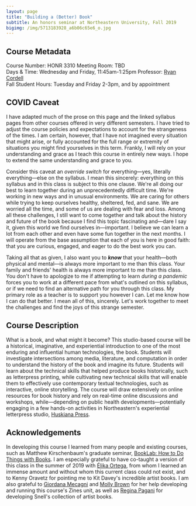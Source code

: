 ```yaml
---
layout: page
title: "Building a (Better) Book"
subtitle: An honors seminar at Northeastern University, Fall 2019
bigimg: /img/5713183928_a6b06c65e6_o.jpg
---
```


## Course Metadata

Course Number: HONR 3310
Meeting Room: TBD  
Days & Time: Wednesday and Friday, 11:45am-1:25pm
Professor: [Ryan Cordell](mailto:r.cordell@northeastern.edu)  
Fall Student Hours: Tuesday and Friday 2-3pm, and by appointment

## COVID Caveat

I have adapted much of the prose on this page and the linked syllabus pages from other courses offered in very different semesters. I have tried to adjust the course policies and expectations to account for the strangeness of the times. I am certain, however, that I have not imagined every situation that might arise, or fully accounted for the full range or extremity of situations you might find yourselves in this term. Frankly, I will rely on your understanding and grace as I teach this course in entirely new ways. I hope to extend the same understanding and grace to you. 

Consider this caveat an _override switch_ for everything—yes, literally everything—else on the syllabus. I mean this sincerely: everything on this syllabus and in this class is subject to this one clause. We're all doing our best to learn together during an unprecedentedly difficult time. We're working in new ways and in unusual environments. We are caring for others while trying to keep ourselves healthy, sheltered, fed, and sane. We are worried all the time, and some of us are dealing with fear and loss. Among all these challenges, I still want to come together and talk about the history and future of the book because I find this topic fascinating and—dare I say it, given this world we find ourselves in—important. I believe we can learn a lot from each other and even have some fun together in the next months. I will operate from the base assumption that each of you is here in good faith: that you are curious, engaged, and eager to do the best work you can. 

Taking all that as given, I also want you to **_know_** that your health—both physical and mental—is always more important to me than this class. Your family and friends' health is always more important to me than this class. You don't have to apologize to me if attempting to learn _during a pandemic_ forces you to work at a different pace from what's outlined on this syllabus, or if we need to find an alternative path for you through this class. My primary role as a teacher is to support you however I can. Let me know how I can do that better. I mean all of this, sincerely. Let's work together to meet the challenges and find the joys of this strange semester. 

## Course Description

What is a book, and what might it become? This studio-based course will be a historical, imaginative, and experiential introduction to one of the most enduring and influential human technologies, the book. Students will investigate intersections among media, literature, and computation in order to understand the history of the book and imagine its future. Students will learn about the technical skills that helped produce books historically, such as letterpress printing, while cultivating new technical skills that will enable them to effectively use contemporary textual technologies, such as interactive, online storytelling. The course will draw extensively on online resources for book history and rely on real-time online discussions and workshops, while—depending on public health developments—potentially engaging in a few hands-on activities in Northeastern's experiential letterpress studio, [Huskiana Press](https://cssh.northeastern.edu/huskiana/).

## Acknowledgements

In developing this course I learned from many people and existing courses, such as Matthew Kirschenbaum's graduate seminar, [BookLab: How to Do Things with Books](https://hcommons.org/deposits/objects/hc:22598/datastreams/CONTENT/content). I am especially grateful to have co-taught a version of this class in the summer of 2019 with [Élika Ortega](https://elikaortega.net/), from whom I learned an immense amount and without whom this current class could not exist, and to Kenny Oravetz for pointing me to Kit Davey's incredible artist books. I am also grateful to [Giordana Mecagni](https://giordanamecagni.wordpress.com/) and [Molly Brown](https://www.molly-brown.net/) for her help developing and running this course's Zines unit, as well as [Regina Pagani](https://library.northeastern.edu/about/library-staff-directory/regina-pagani) for developing Snell's collection of artist books. 